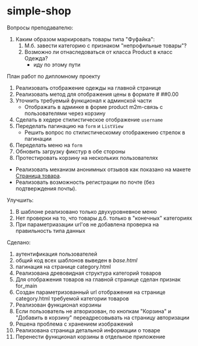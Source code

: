 # simple-shop
Вопросы преподавателю:
1. Каким образом маркировать товары типа "Фуфайка":
    1. М.б. завести категорию с признаком "непрофильные товары"?
    1. Возможно ли отнаследоваться от класса Product в класс Одежда?
        * иду по этому пути

План работ по дипломному проекту
1. Реализовать отображение одежды на главной странице
1. Реализовать метод для отображения цены в формате # ##0.00
1. Уточнить требуемый функционал к админской части
    * Отображать в админке в форме product m2m-связь с пользователями через корзину
1. Сделать в хедере стилистическое отображение `username`
1. Переделать пагинацию на `form` и `ListView`
    * Решить вопрос по стилистическомиу отображению стрелок в пагинации
1. Переделать меню на `form`
1. Обновить загрузку фикстур в обе стороны
1. Протестировать корзину на нескольких пользователях
* Реализовать механизм анонимных отзывов как показано на макете [Страница товара](resources/product.html).
* Реализовать возможность регистрации по почте (без подтверждения почты).

Улучшить:
1. В шаблоне реализовано только двухуровневное меню
1. Нет проверки на то, что товары д.б. только в "конечных" категориях
1. При параметриазации url'ов не добавлена проверка на правильность типа данных

Сделано:
1. аутентификация пользователей
1. общий код всех шаблонов выведен в *base.html*
1. пагинация на странице category.html
1. Реализована древовидная структура категорий товаров
1. Для отображения товаров на главной странице сделан признак for_main
1. Создан параметризованный url отображения на странице category.html требуемой категории товаров
1. Реализован функционал корзины
1. Если пользователь не атворизован, по кнопкам "Корзина" и "Добавить в корзину" переадресовывать на страницу авторизации
1. Решена проблема с хранением изображений
1. Реализована страница детальной информации о товаре
1. Перенести функционал корзины в отдельное приложение
